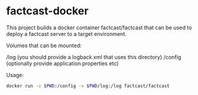 # factcast-docker

This project builds a docker container factcast/factcast that can be used to
deploy a factcast server to a target environment.

Volumes that can be mounted:

/log (you should provide a logback.xml that uses this directory)
/config (optionally provide application.properties etc)

Usage:

```bash
docker run -v $PWD:/config -v $PWD/log:/log factcast/factcast
```
